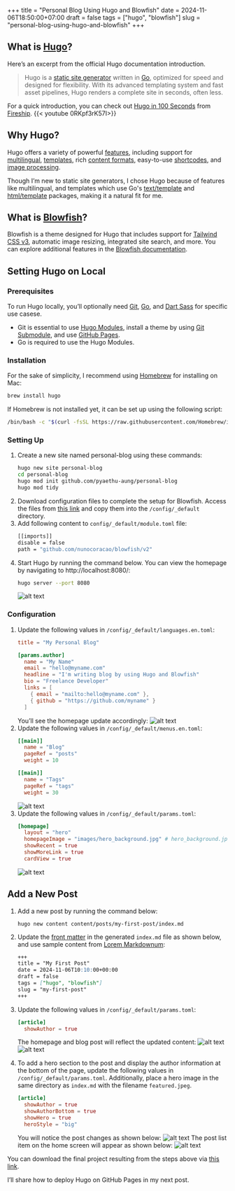 +++
title = "Personal Blog Using Hugo and Blowfish"
date = 2024-11-06T18:50:00+07:00
draft = false
tags = ["hugo", "blowfish"]
slug = "personal-blog-using-hugo-and-blowfish"
+++

## What is [Hugo](https://gohugo.io/)?
Here’s an excerpt from the official Hugo documentation introduction.
> Hugo is a [static site generator](https://en.wikipedia.org/wiki/Static_site_generator) written in [Go](https://go.dev/), optimized for speed and designed for flexibility. With its advanced templating system and fast asset pipelines, Hugo renders a complete site in seconds, often less.

For a quick introduction, you can check out [Hugo in 100 Seconds](https://www.youtube.com/watch?v=0RKpf3rK57I) from [Fireship](https://www.youtube.com/@Fireship).
{{< youtube 0RKpf3rK57I>}}

## Why Hugo?
Hugo offers a variety of powerful [features](https://gohugo.io/about/features/), including support for [multilingual](https://gohugo.io/content-management/multilingual/), [templates](https://gohugo.io/templates/introduction/), rich [content formats](https://gohugo.io/content-management/formats/), easy-to-use [shortcodes](https://gohugo.io/content-management/shortcodes/), and [image processing](https://gohugo.io/content-management/image-processing/).

Though I’m new to static site generators, I chose Hugo because of features like multilingual, and templates which use Go's [text/template](https://pkg.go.dev/text/template) and [html/template](https://pkg.go.dev/html/template) packages, making it a natural fit for me.

## What is [Blowfish](https://blowfish.page/)?
Blowfish is a theme designed for Hugo that includes support for [Tailwind CSS v3](https://tailwindcss.com/blog/tailwindcss-v3), automatic image resizing, integrated site search, and more. You can explore additional features in the [Blowfish documentation](https://blowfish.page/docs/welcome/).

## Setting Hugo on Local
### Prerequisites
To run Hugo locally, you’ll optionally need [Git](https://git-scm.com/book/en/v2/Getting-Started-Installing-Git), [Go](https://go.dev/doc/install), and [Dart Sass](https://gohugo.io/hugo-pipes/transpile-sass-to-css/#dart-sass) for specific use casese.
- Git is essential to use [Hugo Modules](https://gohugo.io/hugo-modules/), install a theme by using [Git Submodule](https://git-scm.com/book/en/v2/Git-Tools-Submodules), and use [GitHub Pages](https://pages.github.com/).
- Go is required to use the Hugo Modules.

### Installation
For the sake of simplicity, I recommend using [Homebrew](https://brew.sh/) for installing on Mac:
```bash
brew install hugo
```
If Homebrew is not installed yet, it can be set up using the following script:
```bash
/bin/bash -c "$(curl -fsSL https://raw.githubusercontent.com/Homebrew/install/HEAD/install.sh)"
```

### Setting Up
1. Create a new site named personal-blog using these commands:
    ```bash
    hugo new site personal-blog
    cd personal-blog
    hugo mod init github.com/pyaethu-aung/personal-blog
    hugo mod tidy
    ```
2. Download configuration files to complete the setup for Blowfish. Access the files from [this link](https://minhaskamal.github.io/DownGit/#/home?url=https://github.com/nunocoracao/blowfish/tree/main/config/_default) and copy them into the `/config/_default` directory.
3. Add following content to `config/_default/module.toml` file:
    ```bash
    [[imports]]
    disable = false
    path = "github.com/nunocoracao/blowfish/v2"
    ```
4. Start Hugo by running the command below. You can view the homepage by navigating to http://localhost:8080/:
    ```bash
    hugo server --port 8080
    ```
    ![alt text](images/screenshots/001.png "Home page after initial set up")


### Configuration
1. Update the following values in `/config/_default/languages.en.toml`:
    ```toml
    title = "My Personal Blog"

    [params.author]
      name = "My Name"
      email = "hello@myname.com"
      headline = "I'm writing blog by using Hugo and Blowfish"
      bio = "Freelance Developer"
      links = [
        { email = "mailto:hello@myname.com" },
        { github = "https://github.com/myname" }
      ]
    ```
    You’ll see the homepage update accordingly:
    ![alt text](images/screenshots/002.png "Home page after changing `languages.en.toml`")
2. Update the following values in `/config/_default/menus.en.toml`:
    ```toml
    [[main]]
      name = "Blog"
      pageRef = "posts"
      weight = 10

    [[main]]
      name = "Tags"
      pageRef = "tags"
      weight = 30
    ```
    ![alt text](images/screenshots/003.png "Home page after changing `menus.en.toml`")
3. Update the following values in `/config/_default/params.toml`:
    ```toml
    [homepage]
      layout = "hero"
      homepageImage = "images/hero_background.jpg" # hero_background.jpg should be in "/assets/images/"
      showRecent = true
      showMoreLink = true
      cardView = true
    ```
    ![alt text](images/screenshots/004.png "Home page after changing `params.toml`")

## Add a New Post
1. Add a new post by running the command below:
    ```shell
    hugo new content content/posts/my-first-post/index.md
    ```

2. Update the [front matter](https://gohugo.io/content-management/front-matter/) in the generated `index.md` file as shown below, and use sample content from [Lorem Markdownum](https://jaspervdj.be/lorem-markdownum/):
    ```md
    +++
    title = "My First Post"
    date = 2024-11-06T10:10:00+00:00
    draft = false
    tags = ["hugo", "blowfish"]
    slug = "my-first-post"
    +++
    ```

3. Update the following values in `/config/_default/params.toml`:
    ```toml
    [article]
      showAuthor = true
    ```
    The homepage and blog post will reflect the updated content:
    ![alt text](images/screenshots/005.png "Home page after adding a new post")
    ![alt text](images/screenshots/006.png "New post")

4. To add a hero section to the post and display the author information at the bottom of the page, update the following values in `/config/_default/params.toml`. Additionally, place a hero image in the same directory as `index.md` with the filename `featured.jpeg`.
    ```toml
    [article]
      showAuthor = true
      showAuthorBottom = true
      showHero = true
      heroStyle = "big"
    ```
    You will notice the post changes as shown below:
    ![alt text](images/screenshots/007.png "New post with hero image")
    The post list item on the home screen will appear as shown below:
    ![alt text](images/screenshots/008.png "Home list item with hero image")

You can download the final project resulting from the steps above via [this link](https://pyaethu-aung.github.io/personal-blog/files/personal-blog.zip).

I’ll share how to deploy Hugo on GitHub Pages in my next post.
